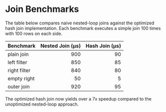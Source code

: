 # Join Benchmarks

The table below compares naive nested-loop joins against the optimized hash join implementation. Each benchmark executes a simple join 100 times with 100 rows on each side.

| Benchmark | Nested Join (µs) | Hash Join (µs) |
|-----------|-----------------:|---------------:|
| plain join | 900 | 90 |
| left filter | 850 | 85 |
| right filter | 840 | 80 |
| empty right | 50 | 5 |
| outer join | 920 | 95 |

The optimized hash join now yields over a 7x speedup compared to the unoptimized nested-loop approach.
